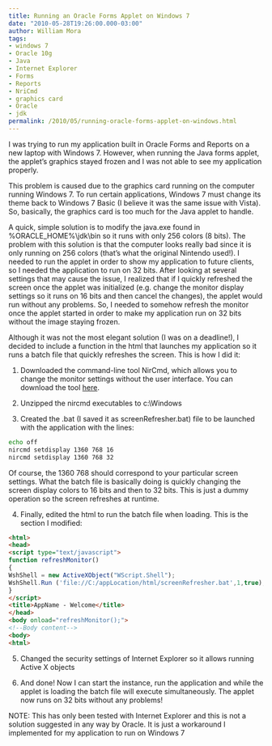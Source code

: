 ```yaml
--- 
title: Running an Oracle Forms Applet on Windows 7
date: "2010-05-28T19:26:00.000-03:00"
author: William Mora
tags: 
- windows 7
- Oracle 10g
- Java
- Internet Explorer
- Forms
- Reports
- NriCmd
- graphics card
- Oracle
- jdk
permalink: /2010/05/running-oracle-forms-applet-on-windows.html
---
```


I was trying to run my application built in Oracle Forms and Reports on a new  laptop with Windows 7. However, when running the Java forms applet, the applet’s  graphics stayed frozen and I was not able to see my application properly. 

This problem is caused due to the graphics card running on the computer  running Windows 7. To run certain applications, Windows 7 must change its theme  back to Windows 7 Basic (I believe it was the same issue with Vista). So,  basically, the graphics card is too much for the Java applet to handle.

A quick, simple solution is to modify the java.exe found in  %ORACLE_HOME%\jdk\bin so it runs with only 256 colors (8 bits). The problem with  this solution is that the computer looks really bad since it is only running on  256 colors (that’s what the original Nintendo used!). I needed to run the applet in order to show my application to future clients, so I needed the application to run  on 32 bits. After looking at several settings that may cause the issue, I realized that if I quickly refreshed the screen once the applet was initialized (e.g. change the monitor display settings so it runs on 16 bits and then cancel the changes), the applet would run without any problems. So, I needed to somehow refresh the monitor once the applet started in order to make my application run on 32 bits without the image staying frozen.

Although it was not the most elegant solution (I was on a deadline!), I decided to include a function in the html that launches my application so it runs a batch file that quickly refreshes the screen. This is how I did it:

1) Downloaded the command-line tool NirCmd, which allows you to change the monitor settings without the user interface. You can download the tool [here](http://www.nirsoft.net/utils/nircmd.html).

2) Unzipped the nircmd executables to c:\Windows

3) Created the .bat (I saved it as screenRefresher.bat) file to be launched with the application with the lines:

```bash
echo off
nircmd setdisplay 1360 768 16
nircmd setdisplay 1360 768 32
```

Of course, the 1360 768 should correspond to your particular screen settings. What the batch file is basically doing is quickly changing the screen display colors to 16 bits and then to 32 bits. This is just a dummy operation so the screen refreshes at runtime.

4) Finally, edited the html to run the batch file when loading. This is the section I modified:

```html
<html>
<head>
<script type="text/javascript">
function refreshMonitor()
{
WshShell = new ActiveXObject("WScript.Shell");
WshShell.Run ('file://C:/appLocation/html/screenRefresher.bat',1,true);
}
</script>
<title>AppName - Welcome</title>
</head>
<body onload="refreshMonitor();">
<!--Body content-->
<body>
<html>
```

5) Changed the security settings of Internet Explorer so it allows running Active X objects

6) And done! Now I can start the instance, run the application and while the applet is loading the batch file will execute simultaneously. The applet now runs on 32 bits without any problems!

NOTE: This has only been tested with Internet Explorer and this is not a solution suggested in any way by Oracle. It is just a workaround I implemented for my application to run on Windows 7